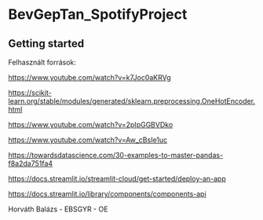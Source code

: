 # BevGepTan_SpotifyProject



## Getting started

Felhasznált források:

https://www.youtube.com/watch?v=k7Joc0aKRVg

https://scikit-learn.org/stable/modules/generated/sklearn.preprocessing.OneHotEncoder.html

https://www.youtube.com/watch?v=2pIpGGBVDko

https://www.youtube.com/watch?v=Aw_cBsIe1uc

https://towardsdatascience.com/30-examples-to-master-pandas-f8a2da751fa4

https://docs.streamlit.io/streamlit-cloud/get-started/deploy-an-app

https://docs.streamlit.io/library/components/components-api

Horváth Balázs - EBSGYR - OE
